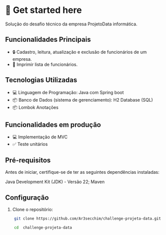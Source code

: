 # 🚀 Get started here

Solução do desafio técnico da empresa ProjetoData informática.

## Funcionalidades Principais

- 🔒 Cadastro, leitura, atualização e exclusão de funcionários de um empresa.
- 🚀 Imprimir lista de funcionários.

## Tecnologias Utilizadas

- 💻 Linguagem de Programação: Java com Spring boot
- 📦 Banco de Dados (sistema de gerenciamento): H2 Database (SQL)
- 📦 Lombok Anotações

## Funcionalidades em produção

- 💻 Implementação de MVC
- ✅ Teste unitários

## Pré-requisitos

Antes de iniciar, certifique-se de ter as seguintes dependências instaladas:

Java Development Kit (JDK) - Versão 22;
Maven

## Configuração

1. Clone o repositório:

```bash
	git clone https://github.com/Ar3secchim/challenge-projeta-data.git

	cd  challenge-projeta-data
```
